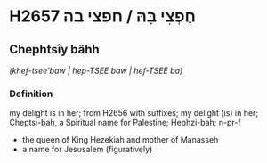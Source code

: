 # H2657 חֶפְצִי בָּהּ / חפצי בה

## Chephtsîy bâhh

_(khef-tsee'baw | hep-TSEE baw | hef-TSEE ba)_

### Definition

my delight is in her; from H2656 with suffixes; my delight (is) in her; Cheptsi-bah, a Spiritual name for Palestine; Hephzi-bah; n-pr-f

- the queen of King Hezekiah and mother of Manasseh
- a name for Jesusalem (figuratively)
